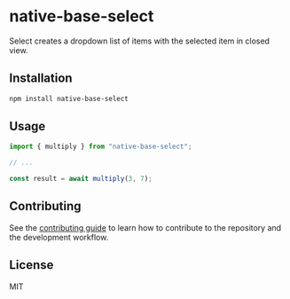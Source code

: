 # native-base-select

Select creates a dropdown list of items with the selected item in closed view.

## Installation

```sh
npm install native-base-select
```

## Usage

```js
import { multiply } from "native-base-select";

// ...

const result = await multiply(3, 7);
```

## Contributing

See the [contributing guide](CONTRIBUTING.md) to learn how to contribute to the repository and the development workflow.

## License

MIT
